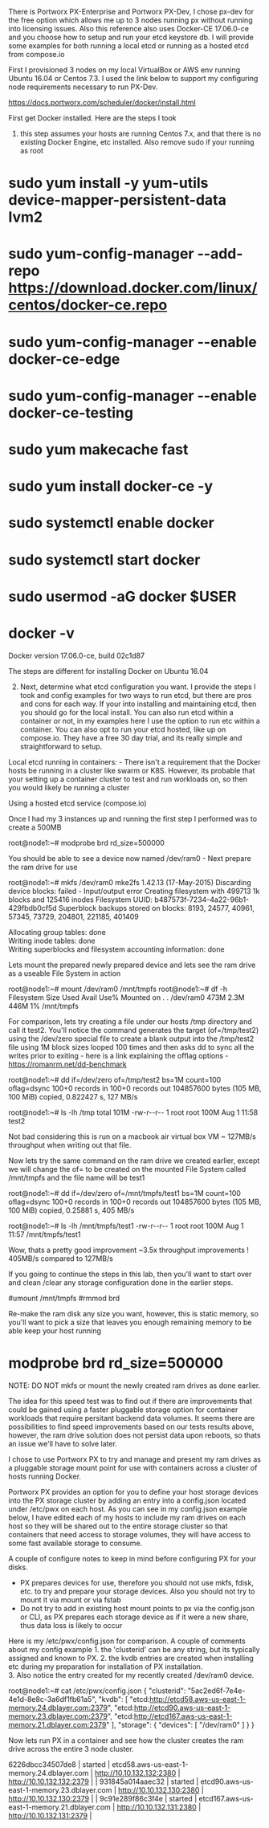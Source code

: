 
There is Portworx PX-Enterprise and Portworx PX-Dev, I chose px-dev for the free option which allows me up to 3 nodes running px without running into licensing issues. Also this reference also uses Docker-CE 17.06.0-ce and you choose how to setup and run your etcd keystore db.   I will provide some examples for both running a local etcd or running as a hosted etcd from compose.io


First I provisioned 3 nodes on my local VirtualBox or AWS env running Ubuntu 16.04 or Centos 7.3.    I used the link below to support my configuring node requirements  necessary to run PX-Dev.

https://docs.portworx.com/scheduler/docker/install.html

First get Docker installed.  Here are the steps I took

1. this step assumes your hosts are running Centos 7.x, and that there is no existing Docker Engine, etc installed. Also remove sudo if your running as root

# sudo yum install -y yum-utils device-mapper-persistent-data lvm2
# sudo yum-config-manager     --add-repo     https://download.docker.com/linux/centos/docker-ce.repo
# sudo yum-config-manager --enable docker-ce-edge
# sudo yum-config-manager --enable docker-ce-testing
# sudo yum makecache fast
# sudo yum install docker-ce -y
# sudo systemctl enable docker
# sudo systemctl start docker
# sudo usermod -aG docker $USER

# docker -v
Docker version 17.06.0-ce, build 02c1d87

The steps are different for installing Docker on Ubuntu 16.04

2. Next, determine what etcd configuration you want.   I provide the steps I took  and config examples for two ways to run etcd, but there are pros and cons for each way.  If your into installing and maintaining etcd, then you should go for the local install. You can also run etcd within a container or not, in my examples here I use the option to run etc within a container.  You can also opt to run your etcd hosted, like up on compose.io.  They have a free 30 day trial, and its really simple and straightforward to setup.

Local etcd running in containers:   -   There isn't a requirement that the Docker hosts be running in a cluster like swarm or K8S.  However, its probable that your setting up a container cluster to test and run workloads on, so then you would likely be running a cluster



Using a hosted etcd service (compose.io)




Once I had my 3 instances up and running the first step I performed was to create a 500MB 

root@node1:~# modprobe brd rd_size=500000

You should be able to see a device now named /dev/ram0 - Next prepare the ram drive for use

root@node1:~# mkfs /dev/ram0
mke2fs 1.42.13 (17-May-2015)
Discarding device blocks: failed - Input/output error
Creating filesystem with 499713 1k blocks and 125416 inodes
Filesystem UUID: b487573f-7234-4a22-96b1-429fbdb0cf5d
Superblock backups stored on blocks: 
	8193, 24577, 40961, 57345, 73729, 204801, 221185, 401409

Allocating group tables: done                            
Writing inode tables: done                            
Writing superblocks and filesystem accounting information: done 

Lets mount the prepared newly prepared device and lets see the ram drive as a useable File System in action

root@node1:~# mount /dev/ram0 /mnt/tmpfs
root@node1:~# df -h
Filesystem                  Size  Used Avail Use% Mounted on
.
.
/dev/ram0                   473M  2.3M  446M   1% /mnt/tmpfs


For comparison, lets try creating a file under our hosts /tmp directory and call it test2.  You'll notice the command 
generates the target (of=/tmp/test2) using the /dev/zero special file to create a blank output into the /tmp/test2 file using 1M block sizes 
looped 100 times and then asks dd to sync all the writes prior to exiting - here is a link explaining the offlag options - https://romanrm.net/dd-benchmark

root@node1:~# dd if=/dev/zero of=/tmp/test2 bs=1M count=100 oflag=dsync
100+0 records in
100+0 records out
104857600 bytes (105 MB, 100 MiB) copied, 0.822427 s, 127 MB/s

root@node1:~# ls -lh /tmp
total 101M
-rw-r--r-- 1 root root 100M Aug  1 11:58 test2

Not bad considering this is run on a macbook air virtual box VM ~ 127MB/s throughput when writing out that file.

Now lets try the same command on the ram drive we created earlier, except we will change the of= to be created on the mounted File System called /mnt/tmpfs and the file name will be test1

root@node1:~# dd if=/dev/zero of=/mnt/tmpfs/test1 bs=1M count=100 oflag=dsync
100+0 records in
100+0 records out
104857600 bytes (105 MB, 100 MiB) copied, 0.25881 s, 405 MB/s

root@node1:~# ls -lh /mnt/tmpfs/test1 
-rw-r--r-- 1 root root 100M Aug  1 11:57 /mnt/tmpfs/test1

Wow, thats a pretty good improvement ~3.5x throughput improvements !  405MB/s compared to 127MB/s

If you going to continue the steps in this lab, then you'll want to start over and clean /clear any storage configuration done in the earlier steps.

#umount /mnt/tmpfs
#rmmod brd

Re-make the ram disk any size you want, however, this is static memory, so you'll want to pick a size that leaves you enough remaining memory to be able keep your host running

# modprobe brd rd_size=500000   

NOTE:  DO NOT mkfs or mount the newly created ram drives as done earlier.   

The idea for this speed test was to find out if there are improvements that could be gained using a faster pluggable storage option for container workloads that require persitant backend data volumes. It seems there are possibilities to find speed improvements based on our tests results above, however, the ram drive solution does not persist data upon reboots, so thats an issue we'll have to solve later.

I chose to use Portworx PX to try and manage and present my ram drives as a pluggable storage mount point for use with containers across a cluster of hosts running Docker.  

Portworx PX provides an option for you to define your host storage devices into the PX storage cluster by adding an entry into a  config.json located under /etc/pwx on each host.  As you can see in my config.json example below, I have edited each of my hosts to include my ram drives on each host so they will be shared out to the entire storage cluster so that containers that need access to storage volumes, they will have access to some fast available storage to consume.  

A couple of configure notes to keep in mind before configuring PX for your disks.
- PX prepares devices for use, therefore you should not use mkfs, fdisk, etc. to try and prepare your storage devices.  Also you should not try to mount it via mount or via fstab
- Do not try to add in existing host mount points to px via the config.json or CLI, as PX prepares each storage device as if it were a new share, thus data loss is likely to occur

Here is my /etc/pwx/config.json for comparison. A couple of comments about my config example 
 	1. the 'clusterid' can be any string, but its typically assigned and known to PX.
 	2. the kvdb entries are created when installing etc during my preparation for installation of PX installation.  
	3. Also notice the entry created for my recently created /dev/ram0 device.

root@node1:~# cat /etc/pwx/config.json 
{
  "clusterid": "5ac2ed6f-7e4e-4e1d-8e8c-3a6df1fb61a5",
  "kvdb": [
      "etcd:http://etcd58.aws-us-east-1-memory.24.dblayer.com:2379",
      "etcd:http://etcd90.aws-us-east-1-memory.23.dblayer.com:2379",
      "etcd:http://etcd167.aws-us-east-1-memory.21.dblayer.com:2379"
    ],
  "storage": {
    "devices": [
      "/dev/ram0"
    ]
  }
}

Now lets run PX in a container and see how the cluster creates the ram drive across the entire 3 node cluster.


6226dbcc34507de8 | started | etcd58.aws-us-east-1-memory.24.dblayer.com  | http://10.10.132.132:2380 | http://10.10.132.132:2379 |
| 931845a014aaec32 | started | etcd90.aws-us-east-1-memory.23.dblayer.com  | http://10.10.132.130:2380 | http://10.10.132.130:2379 |
| 9c91e289f86c3f4e | started | etcd167.aws-us-east-1-memory.21.dblayer.com | http://10.10.132.131:2380 | http://10.10.132.131:2379 |
